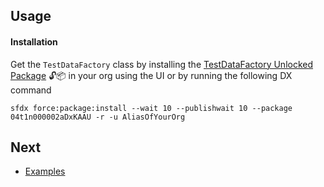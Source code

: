 ## Usage 



#### Installation

Get the ``TestDataFactory`` class by installing the [TestDataFactory Unlocked Package](https://test.salesforce.com/packaging/installPackage.apexp?p0=04t1n000002aDxKAAU) 🔓📦 in your org using the UI or by running the following DX command

    sfdx force:package:install --wait 10 --publishwait 10 --package 04t1n000002aDxKAAU -r -u AliasOfYourOrg

## Next

* [Examples](EXAMPLES.md) 

